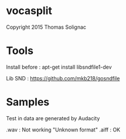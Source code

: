 # vocasplit
Copyright 2015 Thomas Solignac

# Tools

Install before :
apt-get install libsndfile1-dev

Lib SND :
https://github.com/mkb218/gosndfile

# Samples

Test in data are generated by Audacity

.wav : Not working "Unknown format"
.aiff : OK
